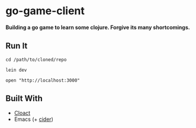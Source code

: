 # go-game-client

__Building a go game to learn some clojure. Forgive its many shortcomings.__


## Run It

`cd /path/to/cloned/repo`

`lein dev`

`open "http://localhost:3000"`



## Built With
- [Cloact](https://github.com/holmsand/cloact)
- Emacs (+ [cider](https://github.com/clojure-emacs/cider))
